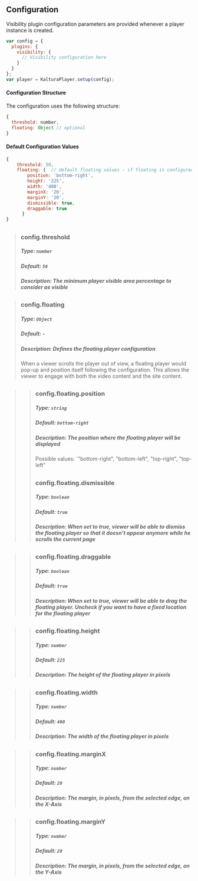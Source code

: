 ## Configuration

Visibility plugin configuration parameters are provided whenever a player instance is created.

```js
var config = {
  plugins: {
    visibility: {
      // Visibility configuration here
    }
  }
};
var player = KalturaPlayer.setup(config);
```

#### Configuration Structure

The configuration uses the following structure:

```js
{
  threshold: number,
  floating: Object // optional
}
```

#### Default Configuration Values

```js
{
    threshold: 50,
    floating: {  // default floating values - if floating is configured
        position: 'bottom-right',
        height: '225',
        width: '400',
        marginX: '20',
        marginY: '20',
        dismissible: true,
        draggable: true
      }
}
```
##

> ### config.threshold
>
> ##### Type: `number`
>
> ##### Default: `50`
>
> ##### Description: The minimum player visible area percentage to consider as visible
>

##

> ### config.floating
>
> ##### Type: `Object`
>
> ##### Default: `-`
>
> ##### Description: Defines the floating player configuration
> When a viewer scrolls the player out of view, a floating player would pop-up and position itself following the configuration. This allows the viewer to engage with both the video content and the site content.
##
> > ### config.floating.position
> >
> > ##### Type: `string`
> >
> > ##### Default: `bottom-right`
> >
> > ##### Description: The position where the floating player will be displayed
> > Possible values: `"bottom-right", "bottom-left", "top-right", "top-left"
> >##
> > ### config.floating.dismissible
> >
> > ##### Type: `boolean`
> >
> > ##### Default: `true`
> >
> > ##### Description: When set to true, viewer will be able to dismiss the floating player so that it doesn’t appear anymore while he scrolls the current page
> >
##
> > ### config.floating.draggable
> >
> > ##### Type: `boolean`
> >
> > ##### Default: `true`
> >
> > ##### Description: When set to true, viewer will be able to drag the floating player. Uncheck if you want to have a fixed location for the floating player
> >
##
> > ### config.floating.height
> >
> > ##### Type: `number`
> >
> > ##### Default: `225`
> >
> > ##### Description: The height of the floating player in pixels
> >
##
> > ### config.floating.width
> >
> > ##### Type: `number`
> >
> > ##### Default: `400`
> >
> > ##### Description: The width of the floating player in pixels
> >
##
> > ### config.floating.marginX
> >
> > ##### Type: `number`
> >
> > ##### Default: `20`
> >
> > ##### Description: The margin, in pixels, from the selected edge, on the X-Axis
> >
##
> > ### config.floating.marginY
> >
> > ##### Type: `number`
> >
> > ##### Default: `20`
> >
> > ##### Description: The margin, in pixels, from the selected edge, on the Y-Axis
> >
